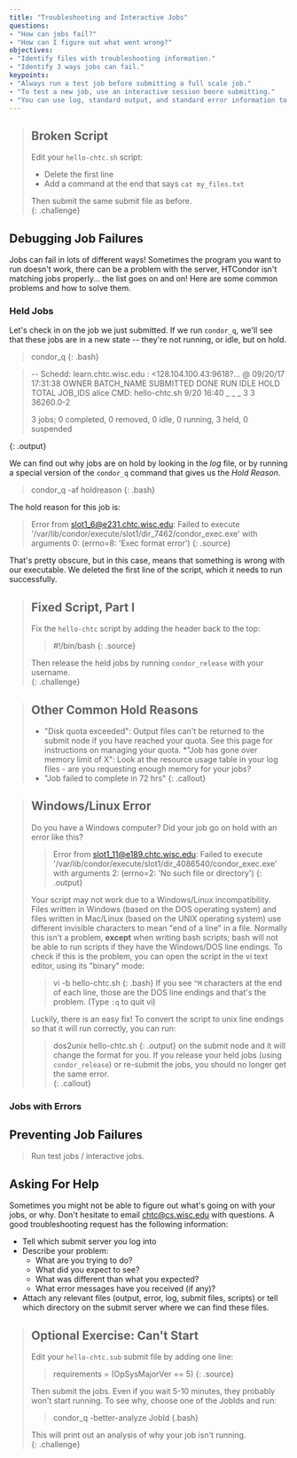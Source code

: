 ```yaml
---
title: "Troubleshooting and Interactive Jobs"
questions:
- "How can jobs fail?"  
- "How can I figure out what went wrong?"
objectives:
- "Identify files with troubleshooting information."
- "Identify 3 ways jobs can fail."  
keypoints: 
- "Always run a test job before submitting a full scale job."  
- "To test a new job, use an interactive session beore submitting."  
- "You can use log, standard output, and standard error information to determine why jobs fail." 
---
```


> ## Broken Script
> 
> Edit your `hello-chtc.sh` script: 
> * Delete the first line
> * Add a command at the end that says `cat my_files.txt`
> 
> Then submit the same submit file as before.  
{: .challenge}

## Debugging Job Failures

Jobs can fail in lots of different ways!  Sometimes the program you 
want to run doesn't work, there can be a problem with the server, HTCondor 
isn't matching jobs properly... the list goes on and on!  Here are 
some common problems and how to solve them.  

### Held Jobs

Let's check in on the job we just submitted.  If we run `condor_q`, we'll see 
that these jobs are in a new state -- they're not running, or idle, but on hold.  
 
> condor_q
{: .bash}

> -- Schedd: learn.chtc.wisc.edu : <128.104.100.43:9618?... @ 09/20/17 17:31:38
> OWNER  BATCH_NAME            SUBMITTED   DONE   RUN    IDLE   HOLD  TOTAL JOB_IDS
> alice CMD: hello-chtc.sh   9/20 16:40      _      _      _      3      3 36260.0-2
> 
> 3 jobs; 0 completed, 0 removed, 0 idle, 0 running, 3 held, 0 suspended
> 
{: .output}

We can find out why jobs are on hold by looking in the *log* file, or by running 
a special version of the `condor_q` command that gives us the *Hold Reason*.

> condor_q -af holdreason
{: .bash}

The hold reason for this job is: 
> Error from slot1_6@e231.chtc.wisc.edu: Failed 
to execute '/var/lib/condor/execute/slot1/dir_7462/condor_exec.exe' with 
arguments 0: (errno=8: 'Exec format error')
{: .source}

That's pretty obscure, but in this case, means that something is wrong 
with our executable.  We deleted the first line of the script, which 
it needs to run successfully.  

> ## Fixed Script, Part I
> 
> Fix the `hello-chtc` script by adding the header back to the top: 
> > #!/bin/bash
> {: .source}
> 
> Then release the held jobs by running `condor_release` with your username.  
{: .challenge}

> ## Other Common Hold Reasons
> 
> * "Disk quota exceeded": Output files can't be returned to 
> the submit node if you have reached your quota. See this page 
> for instructions on managing your quota.
> *"Job has gone over memory limit of X": Look at the resource usage table 
> in your log files - are you requesting enough memory for your jobs?
> * "Job failed to complete in 72 hrs"
{: .callout}

> ## Windows/Linux Error
> 
> Do you have a Windows computer? Did your job go on hold with an error like this?  
> 
> > Error from slot1_11@e189.chtc.wisc.edu: Failed to execute 
> > '/var/lib/condor/execute/slot1/dir_4086540/condor_exec.exe' with 
> > arguments 2: (errno=2: 'No such file or directory')
> {: .output}
> 
> Your script may not work due to a Windows/Linux incompatibility. Files 
> written in Windows (based on the DOS operating system) and files written 
> in Mac/Linux (based on the UNIX operating system) use different invisible 
> characters to mean "end of a line" in a file. Normally this isn't a problem, 
> **except** when writing bash scripts; bash will not be able to run scripts 
> if they have the Windows/DOS line endings. 
> To check if this is the problem, you can open the script in 
> the vi text editor, using its "binary" mode:
> > vi -b hello-chtc.sh
> {: .bash}
> If you see `^M` characters at the end of each line, those 
> are the DOS line endings and that's the problem. 
> (Type `:q` to quit vi)
>
> Luckily, there is an easy fix!  To convert the script to 
> unix line endings so that it will run correctly, you can run: 
> > dos2unix hello-chtc.sh
> {: .output}
> on the submit node and it will change the format for you.  If you 
> release your held jobs (using `condor_release`) or 
> re-submit the jobs, you should no longer get the same error.  
{: .callout}

### Jobs with Errors 



## Preventing Job Failures

> Run test jobs / interactive jobs.  

## Asking For Help

Sometimes you might not be able to figure out what's going on with your jobs, or 
why.  Don't hesitate to email chtc@cs.wisc.edu with questions.  A good troubleshooting 
request has the following information: 

* Tell which submit server you log into
* Describe your problem:
  * What are you trying to do?
  * What did you expect to see?
  * What was different than what you expected?
  * What error messages have you received (if any)?
* Attach any relevant files (output, error, log, submit files, scripts) or 
tell which directory on the submit server where we can find these files.



> ## Optional Exercise: Can't Start
> 
> Edit your `hello-chtc.sub` submit file by adding one line: 
> > requirements = (OpSysMajorVer == 5)
> {: .source}
> 
> Then submit the jobs.  Even if you wait 5-10 minutes, they probably 
> won't start running.  To see why, choose one of the JobIds and run: 
> 
> > condor_q -better-analyze JobId
> {.bash}
> 
> This will print out an analysis of why your job isn't running.  
{: .challenge}